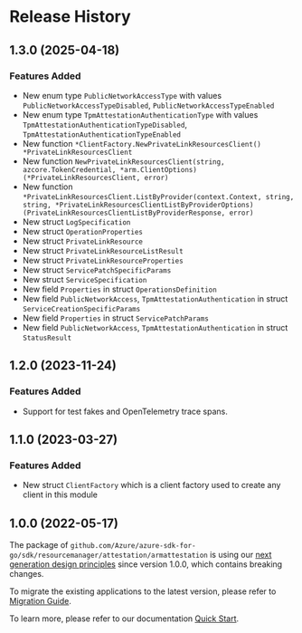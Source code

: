 # Release History

## 1.3.0 (2025-04-18)
### Features Added

- New enum type `PublicNetworkAccessType` with values `PublicNetworkAccessTypeDisabled`, `PublicNetworkAccessTypeEnabled`
- New enum type `TpmAttestationAuthenticationType` with values `TpmAttestationAuthenticationTypeDisabled`, `TpmAttestationAuthenticationTypeEnabled`
- New function `*ClientFactory.NewPrivateLinkResourcesClient() *PrivateLinkResourcesClient`
- New function `NewPrivateLinkResourcesClient(string, azcore.TokenCredential, *arm.ClientOptions) (*PrivateLinkResourcesClient, error)`
- New function `*PrivateLinkResourcesClient.ListByProvider(context.Context, string, string, *PrivateLinkResourcesClientListByProviderOptions) (PrivateLinkResourcesClientListByProviderResponse, error)`
- New struct `LogSpecification`
- New struct `OperationProperties`
- New struct `PrivateLinkResource`
- New struct `PrivateLinkResourceListResult`
- New struct `PrivateLinkResourceProperties`
- New struct `ServicePatchSpecificParams`
- New struct `ServiceSpecification`
- New field `Properties` in struct `OperationsDefinition`
- New field `PublicNetworkAccess`, `TpmAttestationAuthentication` in struct `ServiceCreationSpecificParams`
- New field `Properties` in struct `ServicePatchParams`
- New field `PublicNetworkAccess`, `TpmAttestationAuthentication` in struct `StatusResult`


## 1.2.0 (2023-11-24)
### Features Added

- Support for test fakes and OpenTelemetry trace spans.


## 1.1.0 (2023-03-27)
### Features Added

- New struct `ClientFactory` which is a client factory used to create any client in this module


## 1.0.0 (2022-05-17)

The package of `github.com/Azure/azure-sdk-for-go/sdk/resourcemanager/attestation/armattestation` is using our [next generation design principles](https://azure.github.io/azure-sdk/general_introduction.html) since version 1.0.0, which contains breaking changes.

To migrate the existing applications to the latest version, please refer to [Migration Guide](https://aka.ms/azsdk/go/mgmt/migration).

To learn more, please refer to our documentation [Quick Start](https://aka.ms/azsdk/go/mgmt).